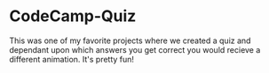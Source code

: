 # CodeCamp-Quiz

This was one of my favorite projects where we created a quiz and dependant upon which answers you get correct you would recieve a different animation. It's pretty fun!
